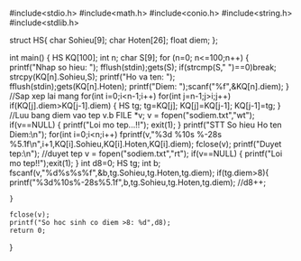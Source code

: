 #include<stdio.h>
#include<math.h>
#include<conio.h>
#include<string.h>
#include<stdlib.h>

struct HS{
	char Sohieu[9];
	char Hoten[26];
	float diem;
};

int main()
{
	HS KQ[100]; int n;
	char S[9];
	for (n=0; n<=100;n++)
		{
			printf("Nhap so hieu: ");
			fflush(stdin);gets(S);
			if(strcmp(S," ")==0)break;
			strcpy(KQ[n].Sohieu,S);
			printf("Ho va ten: ");
			fflush(stdin);gets(KQ[n].Hoten);
			printf("Diem: ");scanf("%f",&KQ[n].diem);
		}
	//Sap xep lai mang
	for(int i=0;i<n-1;i++)
		for(int j=n-1;j>i;j++)
			if(KQ[j].diem>KQ[j-1].diem)
			{
				HS tg;
				tg=KQ[j];
				KQ[j]=KQ[j-1];
				KQ[j-1]=tg;
			}
	//Luu bang diem vao tep v.b
	FILE *v;
	v = fopen("sodiem.txt","wt");
	if(v==NULL)
	{
		printf("Loi mo tep...!!");
		exit(1);
	}
	printf("STT      So hieu       Ho ten      Diem:\n");
	for(int i=0;i<n;i++)
		fprintf(v,"%3d %10s %-28s %5.1f\n",i+1,KQ[i].Sohieu,KQ[i].Hoten,KQ[i].diem);
		fclose(v);
	printf("Duyet tep:\n");
	//duyet tep
	v = fopen("sodiem.txt","rt");
	if(v==NULL)
	{
		printf("Loi mo tep!!");exit(1);
	}
	int d8=0; HS tg; int b;
	fscanf(v,"%d%s%s%f",&b,tg.Sohieu,tg.Hoten,tg.diem);
	if(tg.diem>8){
		printf("%3d%10s%-28s%5.1f",b,tg.Sohieu,tg.Hoten,tg.diem);
		//d8++;
		
	}
	
	fclose(v);
	printf("So hoc sinh co diem >8: %d",d8);
	return 0;
}
